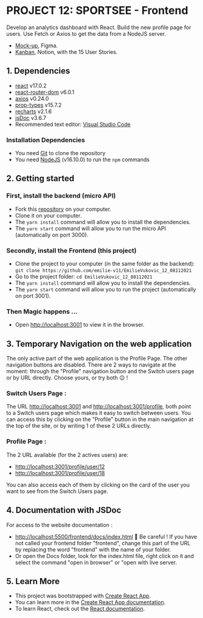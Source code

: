 # PROJECT 12: SPORTSEE - Frontend

Develop an analytics dashboard with React. Build the new profile page for users. Use Fetch or Axios to get the data from a NodeJS server.

-   [Mock-up](https://www.figma.com/file/BMomGVZqLZb811mDMShpLu/UI-design-Sportify-FR?node-id=0%3A1), Figma.
-   [Kanban](https://www.notion.so/Tableau-de-bord-SportSee-6686aa4b5f44417881a4884c9af5669e), Notion, with the 15 User Stories.

## 1. Dependencies

-   [react](https://reactjs.org/) v17.0.2
-   [react-router-dom](https://reactrouter.com/web/guides/quick-start) v6.0.1
-   [axios](https://yarnpkg.com/package/axios) v0.24.0
-   [prop-types](https://yarnpkg.com/package/prop-types) v15.7.2
-   [recharts](https://recharts.org/en-US) v2.1.6
-   [jsDoc](https://yarnpkg.com/package/jsdoc) v3.6.7
-   Recommended text editor: [Visual Studio Code](https://code.visualstudio.com/)

### Installation Dependencies

-   You need [Git](https://git-scm.com/) to clone the repository
-   You need [NodeJS](https://nodejs.org/en/) (v16.10.0) to run the `npm` commands

## 2. Getting started

### First, install the backend (micro API)

-   Fork this [repository](https://github.com/emilie-v11/P12_SportSee_Backend-API) on your computer.
-   Clone it on your computer.
-   The `yarn install` command will allow you to install the dependencies.
-   The `yarn start` command will allow you to run the micro API (automatically on port 3000).

### Secondly, install the Frontend (this project)

-   Clone the project to your computer (in the same folder as the backend):
    `git clone https://github.com/emilie-v11/EmilieVukovic_12_08112021`
-   Go to the project folder:
    `cd EmilieVukovic_12_08112021`
-   The `yarn install` command will allow you to install the dependencies.
-   The `yarn start` command will allow you to run the project (automatically on port 3001).

### Then Magic happens ...

-   Open [http://localhost:3001](http://localhost:3001) to view it in the browser.

## 3. Temporary Navigation on the web application

The only active part of the web application is the Profile Page. The other navigation buttons are disabled.
There are 2 ways to navigate at the moment: through the "Profile" navigation button and the Switch users page or by URL directly.
Choose yours, or try both 😉 !

### Switch Users Page :

The URL [http://localhost:3001](http://localhost:3001) and [http://localhost:3001/profile](http://localhost:3001/profile),
both point to a Switch users page which makes it easy to switch between users. You can access this by clicking on the "Profile" button
in the main navigation at the top of the site, or by writing 1 of these 2 URLs directly.

### Profile Page :

The 2 URL available (for the 2 actives users) are:

-   [http://localhost:3001/profile/user/12](http://localhost:3001/profile/user/12)
-   [http://localhost:3001/profile/user/18](http://localhost:3001/profile/user/18)

You can also access each of them by clicking on the card of the user you want to see from the Switch Users page.

## 4. Documentation with JSDoc

For access to the website documentation :

-   [http://localhost:5500/frontend/docs/index.html](http://localhost:5500/frontend/docs/index.html)
    🚨 Be careful ! If you have not called your frontend folder "frontend", change this part of the URL by replacing the word "frontend" with the name of your folder.
-   Or open the Docs folder, look for the index.html file, right click on it and select the command "open in browser" or "open with live server.

## 5. Learn More

-   This project was bootstrapped with [Create React App](https://github.com/facebook/create-react-app).
-   You can learn more in the [Create React App documentation](https://facebook.github.io/create-react-app/docs/getting-started).
-   To learn React, check out the [React documentation](https://reactjs.org/).
